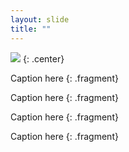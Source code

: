 ```yaml
---
layout: slide
title: ""
---
```


![](https://media.giphy.com/media/bqgDvFaDxbJLi/giphy.gif)
{: .center}

Caption here
{: .fragment}

Caption here
{: .fragment}

Caption here
{: .fragment}

Caption here
{: .fragment}
